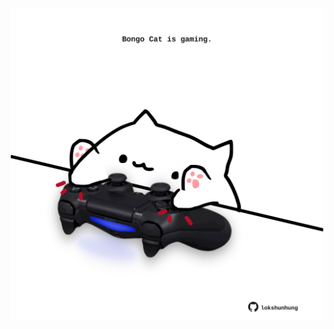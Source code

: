 <!-- built at 11/10/2021, 05:01:43 UTC -->
<p align="center">
  <img width="500" height="500" src="./ReadmeImage.svg">
</p>
